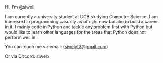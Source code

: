 Hi, I’m @siweli

I am currently a university student at UCB studying Computer Science. I am interested in programming casually as of right now but aim to build a career in it.
I mainly code in Python and tackle any problem first with Python but would like to learn other languages for the areas that Python does not perform well in.

You can reach me via email: (siwelyt3@gmail.com)

Or via Discord: siwelo
